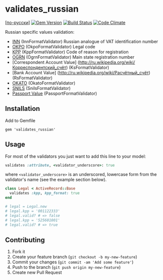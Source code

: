 # validates_russian

[[по-русски](../README.md)]
[![Gem Version](https://badge.fury.io/rb/validates_russian.png)](http://badge.fury.io/rb/validates_russian)
[![Build Status](https://travis-ci.org/asiniy/validates_russian.png?branch=master)](https://travis-ci.org/asiniy/validates_russian)
[![Code Climate](https://codeclimate.com/github/asiniy/validates_russian.png)](https://codeclimate.com/github/asiniy/validates_russian)

Russian specific values validation:

* [INN](http://ru.wikipedia.org/wiki/Идентификационный_номер_налогоплательщика) (InnFormatValidator) Russian analogue of VAT identification number
* [OKPO](http://ru.wikipedia.org/wiki/Общероссийский_классификатор_предприятий_и_организаций) (OkpoFormatValidator) Legal code
* [KPP](http://ru.wikipedia.org/wiki/Код_причины_постановки_на_учёт) (KppFormatValidator) Code of reason for registration
* [OGRN](http://ru.wikipedia.org/wiki/Основной_государственный_регистрационный_номер) (OgrnFormatValidator) Main state registration number
* [Correspondent Account Value] (http://ru.wikipedia.org/wiki/Корреспондентский_счёт) (KsFormatValidator)
* [Bank Account Value] (http://ru.wikipedia.org/wiki/Расчётный_счёт) (RsFormatValidator)
* [OKATO](http://ru.wikipedia.org/wiki/Общероссийский_классификатор_объектов_административно-территориального_деления) (OkatoFormatValidator)
* [SNILS](http://ru.wikipedia.org/wiki/Страховой_номер_индивидуального_лицевого_счёта) (SnilsFormatValidator)
* [Passport Value](http://ru.wikipedia.org/wiki/Паспорт_гражданина_Российской_Федерации) (PassportFormatValidator)

## Installation

Add to Gemfile

    gem 'validates_russian'

## Usage

For most of the validators you just want to add this line to your model:

```ruby
validates :attribute, <validator_underscore>: true
```

where `<validator_underscore>` is an underscored, lowercase form from the validator's name (see the example section below).

```ruby
class Legal < ActiveRecord::Base
  validates :kpp, kpp_format: true
end

# legal = Legal.new
# legal.kpp = '001122333'
# legal.valid? # => false
# legal.kpp = '525601001'
# legal.valid? # => true
```

## Contributing

1. Fork it
2. Create your feature branch (`git checkout -b my-new-feature`)
3. Commit your changes (`git commit -am 'Add some feature'`)
4. Push to the branch (`git push origin my-new-feature`)
5. Create new Pull Request
